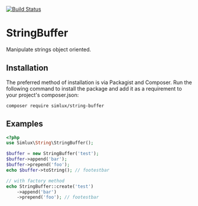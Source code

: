 [![Build Status](https://travis-ci.org/simlux/string-buffer/php.svg?branch=master)](https://travis-ci.org/simlux/string-buffer)

# StringBuffer
Manipulate strings object oriented.

## Installation
The preferred method of installation is via Packagist and Composer. Run the following command to install the package and add it as a requirement to your project's composer.json:

```
composer require simlux/string-buffer
```

## Examples
```php
<?php
use Simlux\String\StringBuffer();

$buffer = new StringBuffer('test');
$buffer->append('bar');
$buffer->prepend('foo');
echo $buffer->toString(); // footestbar

// with factory method
echo StringBuffer::create('test')
    ->append('bar')
    ->prepend('foo'); // footestbar
```
